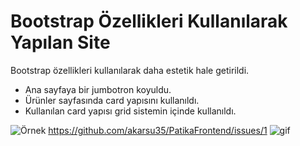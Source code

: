 # Bootstrap Özellikleri Kullanılarak Yapılan Site

 Bootstrap özellikleri kullanılarak daha estetik hale getirildi.

- Ana sayfaya bir jumbotron koyuldu.
- Ürünler sayfasında card yapısını kullanıldı.
- Kullanılan card yapısı grid sistemin içinde kullanıldı.


![Örnek](gif.gif)
https://github.com/akarsu35/PatikaFrontend/issues/1
![gif](https://github.com/akarsu35/PatikaFrontend/assets/152394526/a678e15d-79f2-4eb4-8c3f-94a3c5ee1b42)
